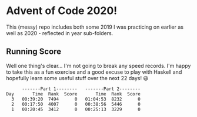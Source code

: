 # Advent of Code 2020!
This (messy) repo includes both some 2019 I was practicing on earlier as well as 2020 - reflected in year sub-folders.
## Running Score
Well one thing's clear... I'm not going to break any speed records. I'm happy to take this
as a fun exercise and a good excuse to play with Haskell and hopefully learn some useful stuff
over the next 22 days! 😃
```
      -------Part 1--------   -------Part 2--------
Day       Time  Rank  Score       Time  Rank  Score
  3   00:39:20  7494      0   01:04:53  8232      0
  2   00:17:50  4007      0   00:38:56  5446      0
  1   00:20:45  3412      0   00:25:13  3229      0
```